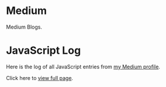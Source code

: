 # Medium
Medium Blogs.

<h1>JavaScript Log</h1>
<p>Here is the log of all JavaScript entries from <a href="https://hughburgess.medium.com" target="_blank">my Medium profile</a>.</p>
<p>Click here to <a href="https://codepen.io/hugh-burgess/full/xxEVaNz" target="_blank">view full page</a>.</p>
